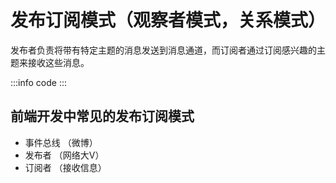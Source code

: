 # 发布订阅模式（观察者模式，关系模式）

发布者负责将带有特定主题的消息发送到消息通道，而订阅者通过订阅感兴趣的主题来接收这些消息。

<script>
  import './发布订阅.js'
</script>

:::info
code
:::

## 前端开发中常见的发布订阅模式
- 事件总线 （微博）
- 发布者 （网络大V）
- 订阅者 （接收信息）
